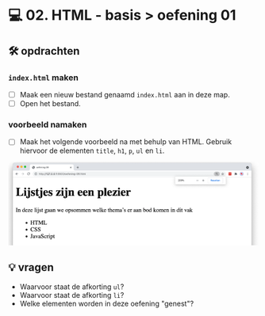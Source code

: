 # 💻 02. HTML - basis > oefening 01

## 🛠️ opdrachten

### `index.html` maken

- [ ] Maak een nieuw bestand genaamd `index.html` aan in deze map.
- [ ] Open het bestand.

### voorbeeld namaken

- [ ] Maak het volgende voorbeeld na met behulp van HTML. Gebruik hiervoor de elementen `title`, `h1`, `p`, `ul` en `li`.

![Alt text](image.png)

## 💡 vragen

- Waarvoor staat de afkorting `ul`?
- Waarvoor staat de afkorting `li`?
- Welke elementen worden in deze oefening "genest"?
